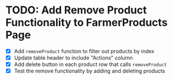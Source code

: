 # TODO: Add Remove Product Functionality to FarmerProducts Page

- [x] Add `removeProduct` function to filter out products by index
- [x] Update table header to include "Actions" column
- [x] Add delete button in each product row that calls `removeProduct`
- [x] Test the remove functionality by adding and deleting products
